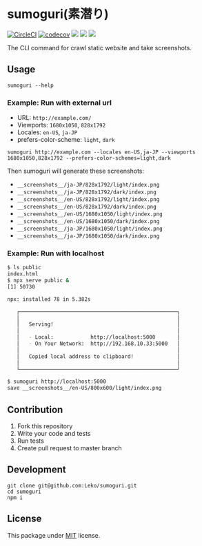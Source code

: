 # sumoguri(素潜り)

[![CircleCI](https://circleci.com/gh/Leko/sumoguri.svg?style=svg)](https://circleci.com/gh/Leko/sumoguri)
[![codecov](https://codecov.io/gh/Leko/sumoguri/branch/master/graph/badge.svg)](https://codecov.io/gh/Leko/sumoguri)
![](https://img.shields.io/npm/v/sumoguri.svg)
![](https://img.shields.io/npm/dm/sumoguri.svg)
![](https://img.shields.io/npm/l/sumoguri.svg)

The CLI command for crawl static website and take screenshots.

## Usage

```
sumoguri --help
```

### Example: Run with external url

- URL: `http://example.com/`
- Viewports: `1680x1050`, `828x1792`
- Locales: `en-US`, `ja-JP`
- prefers-color-scheme: `light`, `dark`

`sumoguri http://example.com --locales en-US,ja-JP --viewports 1680x1050,828x1792 --prefers-color-schemes=light,dark`

Then sumoguri will generate these screenshots:

- `__screenshots__/ja-JP/828x1792/light/index.png`
- `__screenshots__/ja-JP/828x1792/dark/index.png`
- `__screenshots__/en-US/828x1792/light/index.png`
- `__screenshots__/en-US/828x1792/dark/index.png`
- `__screenshots__/en-US/1680x1050/light/index.png`
- `__screenshots__/en-US/1680x1050/dark/index.png`
- `__screenshots__/ja-JP/1680x1050/light/index.png`
- `__screenshots__/ja-JP/1680x1050/dark/index.png`

### Example: Run with localhost

```sh
$ ls public
index.html
$ npx serve public &
[1] 50730

npx: installed 78 in 5.382s

   ┌───────────────────────────────────────────────────┐
   │                                                   │
   │   Serving!                                        │
   │                                                   │
   │   - Local:            http://localhost:5000       │
   │   - On Your Network:  http://192.168.10.33:5000   │
   │                                                   │
   │   Copied local address to clipboard!              │
   │                                                   │
   └───────────────────────────────────────────────────┘

$ sumoguri http://localhost:5000
save __screenshots__/en-US/800x600/light/index.png
```

## Contribution

1. Fork this repository
1. Write your code and tests
1. Run tests
1. Create pull request to master branch

## Development

```
git clone git@github.com:Leko/sumoguri.git
cd sumoguri
npm i
```

## License

This package under [MIT](https://opensource.org/licenses/MIT) license.
